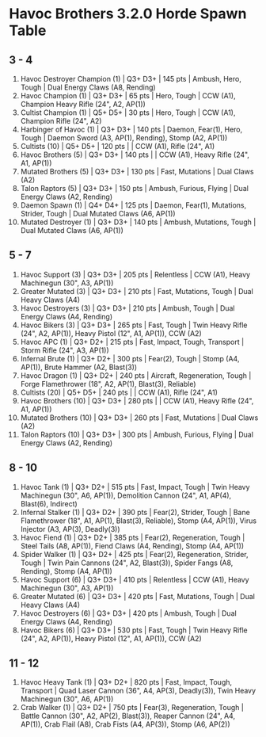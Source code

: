 # Havoc Brothers 3.2.0 Horde Spawn Table

## 3 - 4

1. Havoc Destroyer Champion (1) | Q3+ D3+ | 145 pts | Ambush, Hero, Tough | Dual Energy Claws (A8, Rending)
1. Havoc Champion (1) | Q3+ D3+ | 65 pts | Hero, Tough | CCW (A1), Champion Heavy Rifle (24", A2, AP(1))
1. Cultist Champion (1) | Q5+ D5+ | 30 pts | Hero, Tough | CCW (A1), Champion Rifle (24", A2)
1. Harbinger of Havoc (1) | Q3+ D3+ | 140 pts | Daemon, Fear(1), Hero, Tough | Daemon Sword (A3, AP(1), Rending), Stomp (A2, AP(1))
1. Cultists (10) | Q5+ D5+ | 120 pts |  | CCW (A1), Rifle (24", A1)
1. Havoc Brothers (5) | Q3+ D3+ | 140 pts |  | CCW (A1), Heavy Rifle (24", A1, AP(1))
1. Mutated Brothers (5) | Q3+ D3+ | 130 pts | Fast, Mutations | Dual Claws (A2)
1. Talon Raptors (5) | Q3+ D3+ | 150 pts | Ambush, Furious, Flying | Dual Energy Claws (A2, Rending)
1. Daemon Spawn (1) | Q4+ D4+ | 125 pts | Daemon, Fear(1), Mutations, Strider, Tough | Dual Mutated Claws (A6, AP(1))
1. Mutated Destroyer (1) | Q3+ D3+ | 140 pts | Ambush, Mutations, Tough | Dual Mutated Claws (A6, AP(1))

## 5 - 7

1. Havoc Support (3) | Q3+ D3+ | 205 pts | Relentless | CCW (A1), Heavy Machinegun (30", A3, AP(1))
1. Greater Mutated (3) | Q3+ D3+ | 210 pts | Fast, Mutations, Tough | Dual Heavy Claws (A4)
1. Havoc Destroyers (3) | Q3+ D3+ | 210 pts | Ambush, Tough | Dual Energy Claws (A4, Rending)
1. Havoc Bikers (3) | Q3+ D3+ | 265 pts | Fast, Tough | Twin Heavy Rifle (24", A2, AP(1)), Heavy Pistol (12", A1, AP(1)), CCW (A2)
1. Havoc APC (1) | Q3+ D2+ | 215 pts | Fast, Impact, Tough, Transport | Storm Rifle (24", A3, AP(1))
1. Infernal Brute (1) | Q3+ D2+ | 300 pts | Fear(2), Tough | Stomp (A4, AP(1)), Brute Hammer (A2, Blast(3))
1. Havoc Dragon (1) | Q3+ D2+ | 240 pts | Aircraft, Regeneration, Tough | Forge Flamethrower (18", A2, AP(1), Blast(3), Reliable)
1. Cultists (20) | Q5+ D5+ | 240 pts |  | CCW (A1), Rifle (24", A1)
1. Havoc Brothers (10) | Q3+ D3+ | 280 pts |  | CCW (A1), Heavy Rifle (24", A1, AP(1))
1. Mutated Brothers (10) | Q3+ D3+ | 260 pts | Fast, Mutations | Dual Claws (A2)
1. Talon Raptors (10) | Q3+ D3+ | 300 pts | Ambush, Furious, Flying | Dual Energy Claws (A2, Rending)

## 8 - 10

1. Havoc Tank (1) | Q3+ D2+ | 515 pts | Fast, Impact, Tough | Twin Heavy Machinegun (30", A6, AP(1)), Demolition Cannon (24", A1, AP(4), Blast(6), Indirect)
1. Infernal Stalker (1) | Q3+ D2+ | 390 pts | Fear(2), Strider, Tough | Bane Flamethrower (18", A1, AP(1), Blast(3), Reliable), Stomp (A4, AP(1)), Virus Injector (A3, AP(3), Deadly(3))
1. Havoc Fiend (1) | Q3+ D2+ | 385 pts | Fear(2), Regeneration, Tough | Steel Tails (A8, AP(1)), Fiend Claws (A4, Rending), Stomp (A4, AP(1))
1. Spider Walker (1) | Q3+ D2+ | 425 pts | Fear(2), Regeneration, Strider, Tough | Twin Pain Cannons (24", A2, Blast(3)), Spider Fangs (A8, Rending), Stomp (A4, AP(1))
1. Havoc Support (6) | Q3+ D3+ | 410 pts | Relentless | CCW (A1), Heavy Machinegun (30", A3, AP(1))
1. Greater Mutated (6) | Q3+ D3+ | 420 pts | Fast, Mutations, Tough | Dual Heavy Claws (A4)
1. Havoc Destroyers (6) | Q3+ D3+ | 420 pts | Ambush, Tough | Dual Energy Claws (A4, Rending)
1. Havoc Bikers (6) | Q3+ D3+ | 530 pts | Fast, Tough | Twin Heavy Rifle (24", A2, AP(1)), Heavy Pistol (12", A1, AP(1)), CCW (A2)

## 11 - 12

1. Havoc Heavy Tank (1) | Q3+ D2+ | 820 pts | Fast, Impact, Tough, Transport | Quad Laser Cannon (36", A4, AP(3), Deadly(3)), Twin Heavy Machinegun (30", A6, AP(1))
1. Crab Walker (1) | Q3+ D2+ | 750 pts | Fear(3), Regeneration, Tough | Battle Cannon (30", A2, AP(2), Blast(3)), Reaper Cannon (24", A4, AP(1)), Crab Flail (A8), Crab Fists (A4, AP(3)), Stomp (A6, AP(2))